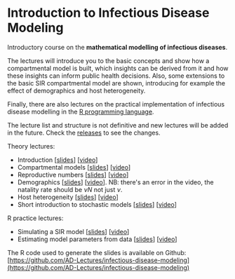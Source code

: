 # Introduction to Infectious Disease Modeling

Introductory course on the **mathematical modelling of infectious diseases**.

The lectures will introduce you to the basic concepts and show how a compartmental model is built, which insights can be derived from it and how these insights can inform public health decisions.
Also, some extensions to the basic SIR compartmental model are shown, introducing for example the effect of demographics and host heterogeneity.

Finally, there are also lectures on the practical implementation of infectious disease modelling in the [R programming language](https://www.r-project.org/).

The lecture list and structure is not definitive and new lectures will be added in the future. Check the [releases](https://github.com/AD-Lectures/infectious-disease-modeling/releases) to see the changes.

Theory lectures: <!--!!Don't remove the main url from links!-->

- Introduction [[slides](https://ad-lectures.github.io/infectious-disease-modeling/Lectures/1.Introduction.html)] [[video](https://www.youtube.com/watch?v=ff1W8r1SuYQ)]
- Compartmental models [[slides](https://ad-lectures.github.io/infectious-disease-modeling/Lectures/2.Compartmental_models.html)] [[video](https://www.youtube.com/watch?v=uTTDBIwsyFI)]
- Reproductive numbers [[slides](https://ad-lectures.github.io/infectious-disease-modeling/Lectures/3.Reproductive_numbers.html)] [[video](https://www.youtube.com/watch?v=KSrLU229haA)]
- Demographics [[slides](https://ad-lectures.github.io/infectious-disease-modeling/Lectures/4.Demographics.html)] [[video](https://www.youtube.com/watch?v=3SeB5U4N00I)]. NB: there's an error in the video, the natality rate should be $\nu N$ not just $\nu$.
- Host heterogeneity [[slides](https://ad-lectures.github.io/infectious-disease-modeling/Lectures/5.Host_heterogeneity.html)] [[video](https://www.youtube.com/watch?v=8iOMQi2kakw)]
- Short introduction to stochastic models [[slides](https://ad-lectures.github.io/infectious-disease-modeling/Lectures/6.Stochastic_models.html)] [[video](https://www.youtube.com/watch?v=lURXUedHB_0)]

R practice lectures:
- Simulating a SIR model [[slides](https://ad-lectures.github.io/infectious-disease-modeling/Lectures/7.Practice_model_simulation.html)] [[video](https://www.youtube.com/watch?v=TtsD4JFInUQ)]
- Estimating model parameters from data [[slides](https://ad-lectures.github.io/infectious-disease-modeling/Lectures/8.Param_estimation.html)] [[video](https://www.youtube.com/watch?v=r8m5Wa-mt1Y)]


The R code used to generate the slides is available on Github: [https://github.com/AD-Lectures/infectious-disease-modeling](https://github.com/AD-Lectures/infectious-disease-modeling)
